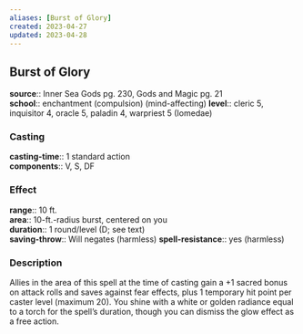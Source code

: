 ```yaml
---
aliases: [Burst of Glory]
created: 2023-04-27
updated: 2023-04-28
---
```


## Burst of Glory

**source**:: Inner Sea Gods pg. 230, Gods and Magic pg. 21  
**school**:: enchantment (compulsion) (mind-affecting)
**level**:: cleric 5, inquisitor 4, oracle 5, paladin 4, warpriest 5 (Iomedae)

### Casting

**casting-time**:: 1 standard action  
**components**:: V, S, DF

### Effect

**range**:: 10 ft.  
**area**:: 10-ft.-radius burst, centered on you  
**duration**:: 1 round/level (D; see text)  
**saving-throw**:: Will negates (harmless)
**spell-resistance**:: yes (harmless)

### Description

Allies in the area of this spell at the time of casting gain a +1 sacred bonus on attack rolls and saves against fear effects, plus 1 temporary hit point per caster level (maximum 20). You shine with a white or golden radiance equal to a torch for the spell’s duration, though you can dismiss the glow effect as a free action.
